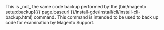 <div markdown="1">

<div class="bs-callout bs-callout-info" id="info" markdown="1">
This is _not_ the same code backup performed by the [bin/magento setup:backup]({{ page.baseurl }}/install-gde/install/cli/install-cli-backup.html) command. This command is intended to be used to back up code for examination by Magento Support.
</div>
